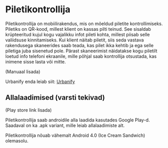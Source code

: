 Piletikontrollija
=============
Piletikontrollija on mobiilirakendus, mis on mõeldud piletite kontrollimiseks.
Piletiks on QR-kood, millest klient on kassas pilti teinud. See sisaldab krüpteeritud kujul kogu vajalikku
infot pileti kohta, millest piisab selle valiidsuse kinnitamiseks. 
Kui klient näitab piletit, siis seda vastava rakendusega skaneerides saab teada, kas pilet ikka kehtib ja ega
selle piletiga juba sisenetud pole. Pärast skaneerimist näidatakse kogu piletilt loetud info telefoni ekraanile,
mille põhjal saab kontrollija otsustada, kas inimene sisse lasta või mitte.

(Manuaal lisada)

Urbanify enda leiab siit: [Urbanify](https://bitbucket.org/urban-team/urbanify)

Allalaadimised (varsti tekivad)
--------------

(Play store link lisada)

Piletikontrollija saab androidile alla laadida kasutades Google Play-d.
Saadaval on ka .apk variant, mille leiab allalaadimiste alt.

Piletikontrollija nõuab vähemalt Android 4.0 (Ice Cream Sandwich) olemasolu.